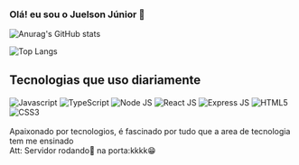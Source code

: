 ### Olá! eu sou o Juelson Júnior 👋

![Anurag's GitHub stats](https://github-readme-stats.vercel.app/api?username=juelsonjunior&show_icons=true&theme=dracula)

![Top Langs](https://github-readme-stats.vercel.app/api/top-langs/?username=juelsonjunior&layout=compact&theme=dracula)

## Tecnologias que uso diariamente
<div style="display:inline_block">
<img align="center" src="https://img.shields.io/badge/JavaScript-F7DF1E?style=for-the-badge&logo=javascript&logoColor=black" alt="Javascript">
<img align="center" src="https://img.shields.io/badge/TypeScript-007ACC?style=for-the-badge&logo=typescript&logoColor=white" alt="TypeScript">
<img align="center" src="https://img.shields.io/badge/Node.js-43853D?style=for-the-badge&logo=node.js&logoColor=white" alt="Node JS">
<img align="center" src="https://img.shields.io/badge/React-20232A?style=for-the-badge&logo=react&logoColor=61DAFB" alt="React JS">
<img align="center" src="https://img.shields.io/badge/Express.js-404D59?style=for-the-badge" alt="Express JS">
<img align="center" src="https://img.shields.io/badge/HTML5-E34F26?style=for-the-badge&logo=html5&logoColor=white" alt="HTML5">
<img align="center" src="https://img.shields.io/badge/CSS3-1572B6?style=for-the-badge&logo=css3&logoColor=white" alt="CSS3">
</div>
<br>
Apaixonado por tecnologios, é fascinado por tudo que a area de tecnologia tem me ensinado<br>
Att: Servidor rodando🚀 na porta:kkkk😁

